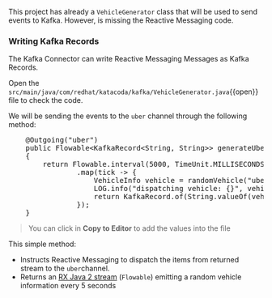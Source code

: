 This project has already a `VehicleGenerator` class that will be used to send events to Kafka. However, is missing the Reactive Messaging code.

### Writing Kafka Records

The Kafka Connector can write Reactive Messaging Messages as Kafka Records.

Open the `src/main/java/com/redhat/katacoda/kafka/VehicleGenerator.java`{{open}} file to check the code.

We will be sending the events to the `uber` channel through the following method:

<pre class="file" data-filename="./src/main/java/com/redhat/katacoda/kafka/VehicleGenerator.java" data-target="insert" data-marker="//  TODO-publisher">
    @Outgoing("uber")
    public Flowable&lt;KafkaRecord&lt;String, String&gt;&gt; generateUber()
    {
        return Flowable.interval(5000, TimeUnit.MILLISECONDS)
                .map(tick -> {
                    VehicleInfo vehicle = randomVehicle("uber");
                    LOG.info("dispatching vehicle: {}", vehicle);
                    return KafkaRecord.of(String.valueOf(vehicle.getVehicleId()), Json.encodePrettily(vehicle));
                });
    }
</pre>

> You can click in **Copy to Editor** to add the values into the file

This simple method:

- Instructs Reactive Messaging to dispatch the items from returned stream to the `uber`channel.
- Returns an [RX Java 2 stream](https://github.com/ReactiveX/RxJava) (`Flowable`) emitting a random  vehicle information every 5 seconds
